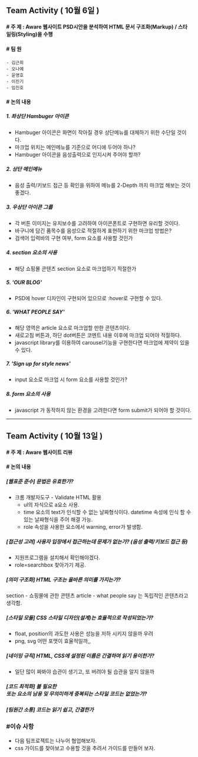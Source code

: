 
## Team Activity ( 10월 6일 )
 
#### # 주 제 : Aware 웹사이트 PSD시안을 분석하여 HTML 문서 구조화(Markup) / 스타일링(Styling)을 수행

#### # 팀 원
    - 김근희
    - 오나예 
    - 윤영호
    - 이진기 
    - 임진호

#### # 논의 내용
 
##### 1. 좌상단 Hambuger 아이콘
* Hambuger 아이콘은 화면이 작아질 경우 상단메뉴를 대체하기 위한 수단일 것이다.
* 마크업 위치는 메인메뉴를 기준으로 어디에 두어야 하나?
* Hambuger 아이콘을 음성출력으로 인지시켜 주어야 할까?

##### 2. 상단 메인메뉴
* 음성 출력/키보드 접근 등 확인을 위하여 메뉴를 2-Depth 까지 마크업 해보는 것이 좋겠다.

##### 3. 우상단 아이콘 그룹
* 각 버튼 이미지는 유지보수를 고려하여 아이콘폰트로 구현하면 유리할 것이다.
* 바구니에 담긴 품목수를 음성으로 적절하게 표현하기 위한 마크업 방법은?
* 검색어 입력바의 구현 여부, form 요소를 사용할 것인가

##### 4. section 요소의 사용
* 해당 쇼핑몰 콘텐츠 section 요소로 마크업하기 적절한가

##### 5. 'OUR BLOG'
* PSD에 hover 디자인이 구현되어 있으므로 :hover로 구현할 수 있다.

##### 6. 'WHAT PEOPLE SAY' 
* 해당 영역은 article 요소로 마크업할 만한 콘텐츠이다.
* 새로고침 버튼과, 하단 dot버튼은 코멘트 내용 이후에 마크업 되어야 적절하다.
* javascript library를 이용하여 carousel기능을 구현한다면 마크업에 제약이 있을 수 있다.

##### 7. 'Sign up for style news'
* input 요소로 마크업 시 form 요소를 사용할 것인가?
 
##### 8. form 요소의 사용
* javascript 가 동작하지 않는 환경을 고려한다면 form submit가 되어야 할 것이다.

------

## Team Activity ( 10월 13일 ) 

#### # 주 제 : Aware 웹사이트 리뷰

#### # 논의 내용

##### [웹표준 준수] 문법은 유효한가?
* 크롬 개발자도구 - Validate HTML 활용
    - ul의 자식으로 a요소 사용.
    - time 요소의 text가 인식할 수 없는 날짜형식이다. datetime 속성에 인식 할 수 있는 날짜형식을 주어 해결 가능.
    - role 속성을 사용한 요소에서 warning, error가 발생함.

##### [접근성 고려] 사용자 입장에서 접근하는데 문제가 없는가? (음성 출력/키보드 접근 등)
* 지원프로그램을 설치해서 확인해야겠다.
* role=searchbox 찾아가기 제공.

##### [의미 구조화] HTML 구조는 올바른 의미를 가지는가?
section - 쇼핑몰에 관한 콘텐츠
article - what people say 는 독립적인 콘텐츠라고 생각함.

##### [스타일 모듈] CSS 스타일 디자인(설계)는 효율적으로 작성되었는가?
* float, position의 과도한 사용은 성능을 저하 시키지 않을까 우려
* png, svg 어떤 포맷이 효율적일까,,

##### [네이밍 규칙] HTML, CSS에 설정된 이름은 간결하며 읽기 용이한가?
* 일단 많이 짜봐야 습관이 생기고, 또 버려야 될 습관을 알지 않을까

##### [코드 최적화] 불 필요한 <div> 또는 <span> 요소의 남용 및 무의미하게 중복되는 스타일 코드는 없었는가?

##### [팀원간 소통] 코드는 읽기 쉽고, 간결한가

### #이슈 사항
* 다음 팀프로젝트는 나누어 협업해보자.
* css 가이드를 찾아보고 수용할 것을 추려서 가이드를 만들어 보자.